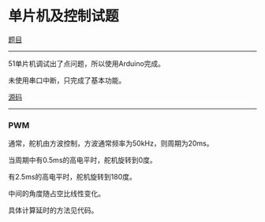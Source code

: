 # 单片机及控制试题

[题目](./SCMQuestion.pdf)

---

51单片机调试出了点问题，所以使用Arduino完成。

未使用串口中断，只完成了基本功能。

[源码](./Arduino_performer/)

---

### PWM

通常，舵机由方波控制，方波通常频率为50kHz，则周期为20ms。

当周期中有0.5ms的高电平时，舵机旋转到0度。

有2.5ms的高电平时，舵机旋转到180度。

中间的角度随占空比线性变化。

具体计算延时的方法见代码。